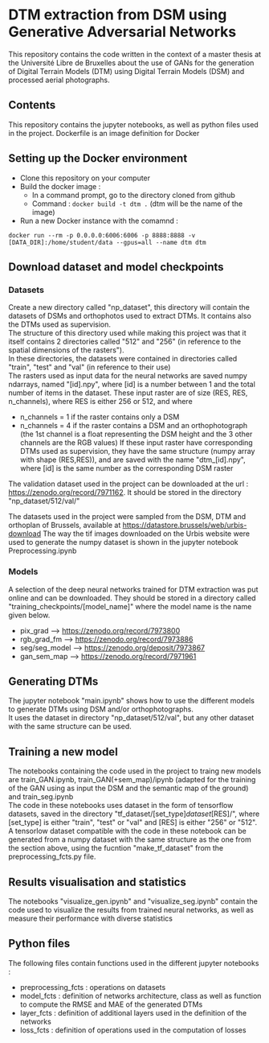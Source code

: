 # DTM extraction from DSM using Generative Adversarial Networks
This repository contains the code written in the context of a master thesis at the Université Libre de Bruxelles about the use of GANs for the generation of Digital Terrain Models (DTM) using Digital Terrain Models (DSM) and processed aerial photographs.
## Contents
This repository contains the jupyter notebooks, as well as python files used in the project. 
Dockerfile is an image definition for Docker

## Setting up the Docker environment
- Clone this repository on your computer
- Build the docker image : 
  - In a command prompt, go to the directory cloned from github
  - Command : ```docker build -t dtm .```
    (dtm will be the name of the image)
- Run a new Docker instance with the comamnd : 
```
docker run --rm -p 0.0.0.0:6006:6006 -p 8888:8888 -v [DATA_DIR]:/home/student/data --gpus=all --name dtm dtm 
```
## Download dataset and model checkpoints
### Datasets
Create a new directory called "np_dataset", this directory will contain the datasets of DSMs and orthophotos used to extract DTMs. It contains also the DTMs used as supervision.<br>
The structure of this directory used while making this project was that it itself contains 2 directories called "512" and "256" (in reference to the spatial dimensions of the rasters").<br>
In these directories, the datasets were contained in directories called "train", "test" and "val" (in reference to their use)<br>
The rasters used as input data for the neural networks are saved numpy ndarrays, named "[id].npy", where [id] is a number between 1 and the total number of items in the dataset. These input raster are of size (RES, RES, n_channels), where RES is either 256 or 512, and where 
- n_channels = 1 if the raster contains only a DSM
- n_channels = 4 if the raster contains a DSM and an orthophotograph (the 1st channel is a float representing the DSM height and the 3 other channels are the RGB values)
If these input raster have corresponding DTMs used as supervision, they have the same structure (numpy array with shape (RES,RES)), and are saved with the name "dtm_[id].npy", where [id] is the same number as the corresponding DSM raster

The validation dataset used in the project can be downloaded at the url : https://zenodo.org/record/7971162. It should be stored in the directory "np_dataset/512/val/"

The datasets used in the project were sampled from the DSM, DTM and orthoplan of Brussels, available at https://datastore.brussels/web/urbis-download
The way the tif images downloaded on the Urbis website were used to generate the numpy dataset is shown in the jupyter notebook Preprocessing.ipynb

### Models
A selection of the deep neural networks trained for DTM extraction was put online and can be downloaded. They should be stored in a directory called "training_checkpoints/[model_name]" where the model name is the name given below. 
- pix_grad --> https://zenodo.org/record/7973800
- rgb_grad_fm --> https://zenodo.org/record/7973886
- seg/seg_model --> https://zenodo.org/deposit/7973867 
- gan_sem_map --> https://zenodo.org/record/7971961

## Generating DTMs
The jupyter notebook "main.ipynb" shows how to use the different models to generate DTMs using DSM and/or orthophotographs.<br>
It uses the dataset in directory "np_dataset/512/val", but any other dataset with the same structure can be used.

## Training a new model
The notebooks containing the code used in the project to traing new models are train_GAN.ipynb, train_GAN(+sem_map)/ipynb (adapted for the training of the GAN using as input the DSM and the semantic map of the ground) and train_seg.ipynb<br>
The code in these notebooks uses dataset in the form of tensorflow datasets, saved in the directory "tf_dataset/[set_type]_dataset_[RES]/", where [set_type] is either "train", "test" or "val" and [RES] is either "256" or "512". <br>
A tensorlow dataset compatible with the code in these notebook can be generated from a numpy dataset with the same structure as the one from the section above, using the fucntion "make_tf_dataset" from the preprocessing_fcts.py file.

## Results visualisation and statistics
The notebooks "visualize_gen.ipynb" and "visualize_seg.ipynb" contain the code used to visualize the results from trained neural networks, as well as measure their performance with diverse statistics

## Python files
The following files contain functions used in the different jupyter notebooks : 
- preprocessing_fcts : operations on datasets
- model_fcts : definition of networks architecture, class as well as function to compute the RMSE and MAE of the generated DTMs
- layer_fcts : definition of additional layers used in the definition of the networks
- loss_fcts : definition of operations used in the computation of losses
